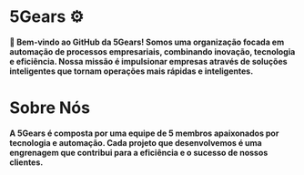 # 5Gears ⚙️ 
<p><b>🚀 Bem-vindo ao GitHub da 5Gears!
Somos uma organização focada em automação de processos empresariais, combinando inovação, tecnologia e eficiência. Nossa missão é impulsionar empresas através de soluções inteligentes que tornam operações mais rápidas e inteligentes.

# Sobre Nós
<p><b><b>A 5Gears é composta por uma equipe de 5 membros apaixonados por tecnologia e automação. Cada projeto que desenvolvemos é uma engrenagem que contribui para a eficiência e o sucesso de nossos clientes.
